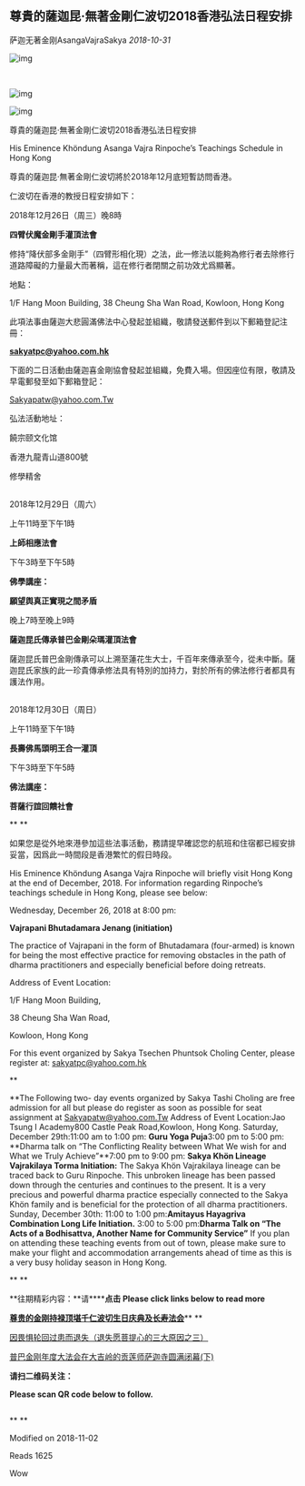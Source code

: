 ## 尊貴的薩迦昆·無著金剛仁波切2018香港弘法日程安排

萨迦无著金刚AsangaVajraSakya *2018-10-31*

![img](https://mmbiz.qpic.cn/mmbiz_png/jZ6aUbzt6ISUqicleCicFwlYhIOXpaQP8t1p93icRZ2I8Bt3ceGr0fvwBRaAVGuljTWLrZqugooCEymB5na7cbqjg/640?wx_fmt=png&wxfrom=5&wx_lazy=1&wx_co=1)

​    

![img](https://mmbiz.qpic.cn/mmbiz_jpg/jZ6aUbzt6IRZgHeRJraWQTh42I2ftUfdBKGIATNK9zDjg1ibRJQPTrh1XQ0FhQCnxqbZlQ40KuXoiaCXMfrbNVdA/640?wx_fmt=jpeg&wxfrom=5&wx_lazy=1&wx_co=1)

![img](https://mmbiz.qpic.cn/mmbiz_jpg/jZ6aUbzt6IRZgHeRJraWQTh42I2ftUfdYnfRKnpibOF8Cpst5ZCKNZwzHPf31qeANgGtxBFjL5NIBktAqCWIy9A/640?wx_fmt=jpeg&wxfrom=5&wx_lazy=1&wx_co=1)

 







尊貴的薩迦昆·無著金剛仁波切2018香港弘法日程安排



His Eminence Khöndung Asanga Vajra Rinpoche’s Teachings Schedule in Hong Kong



尊貴的薩迦昆·無著金剛仁波切將於2018年12月底短暫訪問香港。

仁波切在香港的教授日程安排如下：



2018年12月26日（周三）晚8時

**四臂伏魔金剛手灌頂法會**

修持“降伏部多金剛手”（四臂形相化現）之法，此一修法以能夠為修行者去除修行道路障礙的力量最大而著稱，這在修行者閉關之前功效尤爲顯著。

地點：

1/F Hang Moon Building, 
38 Cheung Sha Wan Road, 
Kowloon, Hong Kong

此項法事由薩迦大悲圓滿佛法中心發起並組織，敬請發送郵件到以下郵箱登記注冊：

**sakyatpc@yahoo.com.hk**













下面的二日活動由薩迦喜金剛協會發起並組織，免費入場。但因座位有限，敬請及早電郵發至如下郵箱登記：

Sakyapatw@yahoo.com.Tw

弘法活動地址：

饒宗颐文化馆

香港九龍青山道800號

修學精舍



![img](data:image/gif;base64,iVBORw0KGgoAAAANSUhEUgAAAAEAAAABCAYAAAAfFcSJAAAADUlEQVQImWNgYGBgAAAABQABh6FO1AAAAABJRU5ErkJggg==)



2018年12月29日（周六）

上午11時至下午1時

**上師相應法會**

下午3時至下午5時 

**佛學講座：**

**願望舆真正實現之間矛盾**

晚上7時至晚上9時

**薩迦昆氏傳承普巴金剛朵瑪灌頂法會**

薩迦昆氏普巴金剛傳承可以上溯至蓮花生大士，千百年來傳承至今，從未中斷。薩迦昆氏家族的此一珍貴傳承修法具有特別的加持力，對於所有的佛法修行者都具有護法作用。



![img](data:image/gif;base64,iVBORw0KGgoAAAANSUhEUgAAAAEAAAABCAYAAAAfFcSJAAAADUlEQVQImWNgYGBgAAAABQABh6FO1AAAAABJRU5ErkJggg==)



2018年12月30日（周日）

上午11時至下午1時

**長壽佛馬頭明王合一灌頂**

下午3時至下午5時

**佛法講座：**

**菩薩行誼回饋社會**

**
**

如果您是從外地來港參加這些法事活動，務請提早確認您的航班和住宿都已經安排妥當，因爲此一時間段是香港繁忙的假日時段。



**![img](data:image/gif;base64,iVBORw0KGgoAAAANSUhEUgAAAAEAAAABCAYAAAAfFcSJAAAADUlEQVQImWNgYGBgAAAABQABh6FO1AAAAABJRU5ErkJggg==)**    
His Eminence Khöndung Asanga Vajra Rinpoche will briefly visit Hong Kong at the end of December, 2018.  For information regarding Rinpoche’s teachings schedule in Hong Kong, please see below: 



Wednesday, December 26, 2018 at 8:00 pm:

 **Vajrapani Bhutadamara Jenang (initiation)**

The practice of Vajrapani in the form of Bhutadamara (four-armed) is known for being the most effective practice for removing obstacles in the path of dharma practitioners and especially beneficial before doing retreats.



Address of Event Location:

1/F Hang Moon Building, 

38 Cheung Sha Wan Road, 

Kowloon, Hong Kong



For this event organized by Sakya Tsechen Phuntsok Choling Center, please register at: sakyatpc@yahoo.com.hk



**

**The Following two- day events organized by Sakya Tashi Choling are free admission for all but please do register as soon as possible for seat assignment at Sakyapatw@yahoo.com.Tw
Address of Event Location:Jao Tsung I Academy800 Castle Peak Road,Kowloon, Hong Kong.
Saturday, December 29th:11:00 am to 1:00 pm: **Guru Yoga Puja**3:00 pm to 5:00 pm: **Dharma talk on “The Conflicting Reality between What We wish for and What we Truly Achieve”**7:00 pm to 9:00 pm: **Sakya Khön Lineage Vajrakilaya Torma Initiation:** The Sakya Khön Vajrakilaya lineage can be traced back to Guru Rinpoche.  This unbroken lineage has been passed down through the centuries and continues to the present.  It is a very precious and powerful dharma practice especially connected to the Sakya Khön family and is beneficial for the protection of all dharma practitioners. 
Sunday, December 30th:
11:00 to 1:00 pm:**Amitayus Hayagriva Combination Long Life Initiation.**  3:00 to 5:00 pm:**Dharma Talk on “The Acts of a Bodhisattva, Another Name for Community Service”**
If you plan on attending these teaching events from out of town, please make sure to make your flight and accommodation arrangements ahead of time as this is a very busy holiday season in Hong Kong.            

**
**

**往期精彩内容：\**请\******点击 Please click links below to read more**

**[尊贵的金刚持禄顶堪千仁波切生日庆典及长寿法会](http://mp.weixin.qq.com/s?__biz=MzU5NTQwNDk5Mw==&mid=2247483956&idx=1&sn=3996aca8ff79aa31346ba4e312a432bc&chksm=fe73339ac904ba8c25b4ecc68fef99b3eec353f3e7459a8b7b23c4424d74b545335b26eb64c9&scene=21#wechat_redirect)****
**

[因畏惧轮回过患而退失（退失愿菩提心的三大原因之三）](http://mp.weixin.qq.com/s?__biz=MzU5NTQwNDk5Mw==&mid=2247483951&idx=1&sn=430a2ce262e9ee555dfd4821c35f41b0&chksm=fe733381c904ba97b944ce7970eddb02512df39a65b28d3a65cde6eaaecb18f9926ce296ad03&scene=21#wechat_redirect)

[普巴金刚年度大法会在大吉岭的贡莲师萨迦寺圆满闭幕(下)](http://mp.weixin.qq.com/s?__biz=MzU5NTQwNDk5Mw==&mid=2247483925&idx=1&sn=1523575224d013bd721b27d828ff64b1&chksm=fe7333bbc904baad419e04f772d7b1f9493ad9c617966eee8ca20fb6d6525fdbbb00fc876ba3&scene=21#wechat_redirect)





**请扫二维码关注：**

**Please scan QR code below to follow.**

![img](data:image/gif;base64,iVBORw0KGgoAAAANSUhEUgAAAAEAAAABCAYAAAAfFcSJAAAADUlEQVQImWNgYGBgAAAABQABh6FO1AAAAABJRU5ErkJggg==)



**
**



Modified on 2018-11-02

Reads 1625

Wow